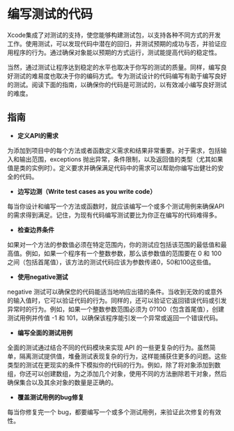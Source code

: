 # 编写测试的代码 #

Xcode集成了对测试的支持，使您能够构建测试包，以支持各种不同方式的开发工作。使用测试，可以发现代码中潜在的回归，并测试预期的成功与否，并验证应用程序的行为。通过确保对象能以预期的方式运行，测试能提高代码的稳定性。

当然，通过测试让程序达到稳定的水平也取决于你写的测试的质量。同样，编写良好测试的难易度也取决于你的编码方式。专为测试设计的代码编写有助于编写良好的测试。阅读下面的指南，以确保你的代码是可测试的，以有效减小编写良好测试的难度。

## 指南 ##

- **定义API的需求**

为添加到项目中的每个方法或者函数定义需求和结果非常重要。对于需求，包括输入和输出范围，exceptions 抛出异常，条件限制，以及返回值的类型（尤其如果值是类的实例时）。定义要求并确保满足代码中的需求可以帮助你编写出健壮的安全的代码。

- **边写边测（Write test cases as you write code）**

每当你设计和编写一个方法或函数时，就应该编写一个或多个测试用例来确保API的需求得到满足。记住，为现有代码编写测试要比为你正在编写的代码难得多。

- **检查边界条件**

如果对一个方法的参数值必须在特定范围内，你的测试应包括该范围的最低值和最高值。例如，如果一个程序有一个整数参数，那么该参数值的范围要在 0 和 100 之间（包括首尾值），该方法的测试代码应该为参数传递0，50和100这些值。

- **使用negative测试**

negative 测试可以确保您的代码能适当地响应出错的条件。当收到无效的或意外的输入值时，它可以验证代码的行为。同样的，还可以验证它返回错误代码或引发异常时的行为。例如，如果一个整数参数范围必须为 0?100（包含首尾值），创建测试用例并传值 -1 和 101，以确保该程序能引发一个异常或返回一个错误代码。

- **编写全面的测试用例**

全面的测试通过结合不同的代码模块来实现 API 的一些更复杂的行为。虽然简单，隔离测试提供值，堆叠测试表现复杂的行为，这样能捕获住更多的问题。这些类型的测试在更现实的条件下模拟你的代码的行为。例如，除了将对象添加到数组，你还可以创建数组，为之添加几个对象，使用不同的方法删除若干对象，然后确保集合以及其余对象的数量是正确的。

- **覆盖测试用例的bug修复**

每当你修复完一个 bug，都要编写一个或多个测试用例，来验证此次修复的有效性。

